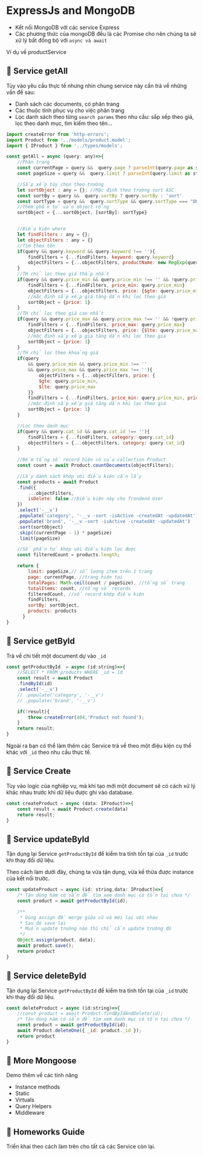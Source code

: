# ExpressJs and MongoDB

- Kết nối MongoDB với các service Express
- Các phương thức của mongoDB đều là các Promise cho nên chúng ta sẽ xử lý bất đồng bộ với `async và await`

Ví dụ về productService

## 💛 Service getAll

Tùy vào yêu cầu thực tế nhưng nhìn chung service này cần trả về những vấn đề sau:

- Danh sách các documents, có phân trang
- Các thuộc tính phục vụ cho việc phân trang
- Lọc danh sách theo từng `search params` theo nhu cầu: sắp xếp theo giá, lọc theo danh mục, tìm kiếm theo tên...

```js
import createError from 'http-errors';
import Product from '../models/product.model';
import { IProduct } from '../types/models';

const getAll = async (query: any)=>{
    //Phân trang
    const currentPage = query &&  query.page ? parseInt(query.page as string) : 1; //trang hiện tại
    const pageSize = query &&  query.limit ? parseInt(query.limit as string) : 5; // Số lượng items trên 1 trang

    //Sắp xếp tùy chọn theo trường
    let sortObject : any = {}; //Mặc định theo trường sort ASC
    const sortBy = query &&  query.sortBy ? query.sortBy : 'sort'
    const sortType = query &&  query.sortType && query.sortType === "DESC" ? -1 : 1;
    //Thêm phần tử vảo object rỗng
    sortObject = {...sortObject, [sortBy]: sortType}


    //Điều kiện where
    let findFilters : any = {};
    let objectFilters : any = {}
    //Tìm theo tên
    if(query && query.keyword && query.keyword !== ''){
        findFilters = {...findFilters, keyword: query.keyword}
        objectFilters = {...objectFilters, productName: new RegExp(query.keyword, 'i')}
    }
    //TH chỉ lọc theo giá thấp nhất
    if(query && query.price_min && query.price_min !== '' && !query.price_max){
        findFilters = {...findFilters, price_min: query.price_min}
        objectFilters = {...objectFilters, price: {$gte: query.price_min}}
        //mặc định sắp xếp giá tăng dần khi lọc theo giá
        sortObject = {price: 1}
    }
    //TH chỉ lọc theo giá cao nhất
    if(query && query.price_max && query.price_max !== '' && !query.price_min){
        findFilters = {...findFilters, price_max: query.price_max}
        objectFilters = {...objectFilters, price: {$lte: query.price_max}}
        //mặc định sắp xếp giá tăng dần khi lọc theo giá
        sortObject = {price: 1}
    }
    //TH chỉ lọc theo khoảng giá
    if(query 
        && query.price_min && query.price_min !== '' 
        && query.price_max && query.price_max !== ''){
            objectFilters = {...objectFilters, price: {
            $gte: query.price_min,
            $lte: query.price_max
        }}
        findFilters = {...findFilters, price_min: query.price_min, price_max: query.price_max}
        //mặc định sắp xếp giá tăng dần khi lọc theo giá
        sortObject = {price: 1}
    }

    //Lọc theo danh mục
    if(query && query.cat_id && query.cat_id !== ''){
        findFilters = {...findFilters, category: query.cat_id}
        objectFilters = {...objectFilters, category: query.cat_id}
    }
    
    //Đếm tổng số record hiện có của collection Product
    const count = await Product.countDocuments(objectFilters);

    //Lấy danh sách khớp với điều kiện cần lấy
    const products = await Product
    .find({
        ...objectFilters,
        isDelete: false //Điều kiện này cho frondend User
    })
    .select('-__v')
    .populate('category', '-__v -sort -isActive -createdAt -updatedAt')
    .populate('brand', '-__v -sort -isActive -createdAt -updatedAt')
    .sort(sortObject)
    .skip((currentPage - 1) * pageSize)
    .limit(pageSize)

    //Số phần tử khớp với điều kiện lọc được
    const filteredCount = products.length;

    return {
        limit: pageSize,// số lượng item trên 1 trang
        page: currentPage, //trang hiện tại
        totalPages: Math.ceil(count / pageSize), //tổng số trang
        totalItems: count, //tổng số records
        filteredCount, //số record khớp điều kiện
        findFilters,
        sortBy: sortObject,
        products: products
      }
}
```

## 💛 Service getById

Trả về chi tiết một document dự vào `_id`

```js
const getProductById  = async (id:string)=>{
    //SELECT * FROM products WHERE _id = id
    const result = await Product
    .findById(id)
    .select('-__v')
    // .populate('category', '-__v')
    // .populate('brand', '-__v')

    if(!result){
        throw createError(404,'Product not found');
    }
    return result;
}
```

Ngoài ra bạn có thể làm thêm các Service trả về theo một điệu kiện cụ thể khác với `_id` theo nhu cầu thực tế.

## 💛 Service Create

Tùy vào logic của nghiệp vụ, mà khi tạo mới một document sẽ có cách xử lý khác nhau trước khi dữ liệu được ghi vào database.

```js
const createProduct = async (data: IProduct)=>{
    const result = await Product.create(data)
    return result;
}
```

## 💛 Service updateById

Tận dụng lại Service `getProductById` để kiểm tra tính tồn tại của `_id` trước khi thay đổi dữ liệu.

Theo cách làm dưới đây, chúng ta vừa tận dụng, vừa kế thừa được instance của kết nối trước.

```js
const updateProduct = async (id: string,data: IProduct)=>{
    /* Tận dùng hàm có sẳn để tìm xem danh mục có tồn tại chưa */
    const product = await getProductById(id);

    /**
     * Dùng assign để merge giữa cũ và mới lại với nhau
     * Sau đó save lại
     * Muốn update trường nào thì chỉ cần update trường đó
     */
    Object.assign(product, data);
    await product.save();
    return product
}

```

## 💛 Service deleteById

Tận dụng lại Service `getProductById` để kiểm tra tính tồn tại của `_id` trước khi thay đổi dữ liệu.

```js
const deleteProduct = async (id:string)=>{
    //const product = await Product.findByIdAndDelete(id);
    /* Tận dùng hàm có sẳn để tìm xem danh mục có tồn tại chưa */
    const product = await getProductById(id);
    await Product.deleteOne({ _id: product._id });
    return product
}
```

## 💛 More Mongoose

Demo thêm về các tính năng

- Instance methods
- Static
- Virtuals
- Query Helpers
- Middleware


## 💛 Homeworks Guide

Triển khai theo cách làm trên cho tất cả các Service còn lại.